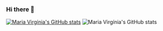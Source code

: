 ### Hi there 👋


<!--
**mvmendoncas/mvmendoncas** is a ✨ _special_ ✨ repository because its `README.md` (this file) appears on your GitHub profile.

Here are some ideas to get you started:

- 🔭 I’m currently working on ...
- 🌱 I’m currently learning ...
- 👯 I’m looking to collaborate on ...
- 🤔 I’m looking for help with ...
- 💬 Ask me about ...
- 📫 How to reach me: ...
- 😄 Pronouns: ...
- ⚡ Fun fact: ...
-->

[![Maria Virgínia's GitHub stats](https://github-readme-stats.vercel.app/apimvmendoncasanuraghazra)](https://github.com/anuraghazra/github-readme-stats)
![Maria Virgínia's GitHub stats](https://github-readme-stats.vercel.app/apimvmendoncasanuraghazra&show_icons=true&theme=radical)

